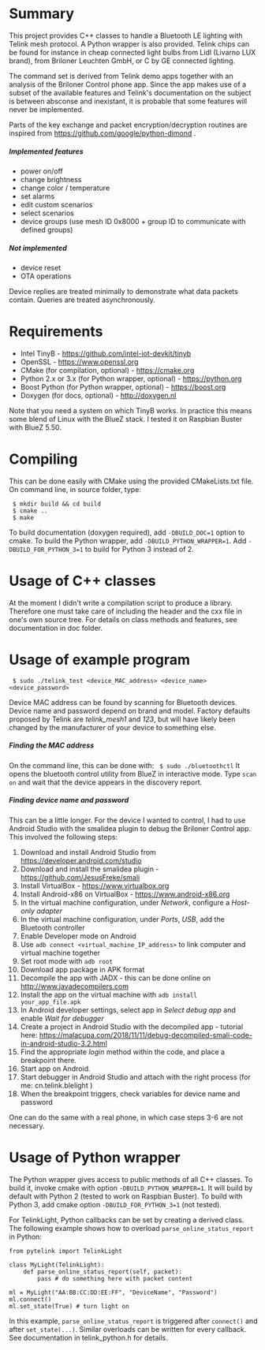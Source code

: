 # Summary
This project provides C++ classes to handle a Bluetooth LE lighting with Telink mesh protocol. A Python wrapper is also provided. Telink chips can be found for instance in cheap connected light bulbs from Lidl (Livarno LUX brand), from Briloner Leuchten GmbH, or C by GE connected lighting.

The command set is derived from Telink demo apps together with an analysis of the Briloner Control phone app. Since the app makes use of a subset of the available features and Telink's documentation on the subject is between absconse and inexistant, it is probable that some features will never be implemented.

Parts of the key exchange and packet encryption/decryption routines are inspired from https://github.com/google/python-dimond .

##### Implemented features
 * power on/off
 * change brightness
 * change color / temperature
 * set alarms
 * edit custom scenarios
 * select scenarios
 * device groups (use mesh ID 0x8000 + group ID to communicate with defined groups)

##### Not implemented
 * device reset
 * OTA operations

Device replies are treated minimally to demonstrate what data packets contain. Queries are treated asynchronously.

# Requirements
- Intel TinyB - https://github.com/intel-iot-devkit/tinyb
- OpenSSL - https://www.openssl.org
- CMake (for compilation, optional) - https://cmake.org
- Python 2.x or 3.x (for Python wrapper, optional) - https://python.org
- Boost Python (for Python wrapper, optional) - https://boost.org
- Doxygen (for docs, optional) - http://doxygen.nl

Note that you need a system on which TinyB works. In practice this means some blend of Linux with the BlueZ stack. I tested it on Raspbian Buster with BlueZ 5.50.

# Compiling
This can be done easily with CMake using the provided CMakeLists.txt file.
On command line, in source folder, type:
```
 $ mkdir build && cd build
 $ cmake ..
 $ make
```
To build documentation (doxygen required), add `-DBUILD_DOC=1` option to cmake.
To build the Python wrapper, add `-DBUILD_PYTHON_WRAPPER=1`. Add `-DBUILD_FOR_PYTHON_3=1` to build for Python 3 instead of 2.

# Usage of C++ classes
At the moment I didn't write a compilation script to produce a library. Therefore one must take care of including the header and the cxx file in one's own source tree.
For details on class methods and features, see documentation in doc folder.

# Usage of example program
` $ sudo ./telink_test <device_MAC_address> <device_name> <device_password>`

Device MAC address can be found by scanning for Bluetooth devices. Device name and password depend on brand and model. Factory defaults proposed by Telink are *telink_mesh1* and *123*, but will have likely been changed by the manufacturer of your device to something else.

##### Finding the MAC address
On the command line, this can be done with:
` $ sudo ./bluetoothctl`
It opens the bluetooth control utility from BlueZ in interactive mode. Type `scan on` and wait that the device appears in the discovery report.

##### Finding device name and password
This can be a little longer. For the device I wanted to control, I had to use Android Studio with the smalidea plugin to debug the Briloner Control app. This involved the following steps:
1. Download and install Android Studio from https://developer.android.com/studio
2. Download and install the smalidea plugin - https://github.com/JesusFreke/smali
3. Install VirtualBox - https://www.virtualbox.org
4. Install Android-x86 on VirtualBox - https://www.android-x86.org
5. In the virtual machine configuration, under *Network*, configure a *Host-only adapter*
6. In the virtual machine configuration, under *Ports*, *USB*, add the Bluetooth controller
7. Enable Developer mode on Android
8. Use `adb connect <virtual_machine_IP_address>` to link computer and virtual machine together
9. Set root mode with `adb root`
10. Download app package in APK format
11. Decompile the app with JADX - this can be done online on http://www.javadecompilers.com
12. Install the app on the virtual machine with `adb install your_app_file.apk`
13. In Android developer settings, select app in *Select debug app* and enable *Wait for debugger*
14. Create a project in Android Studio with the decompiled app - tutorial here: https://malacupa.com/2018/11/11/debug-decompiled-smali-code-in-android-studio-3.2.html
15. Find the appropriate *login* method within the code, and place a breakpoint there.
16. Start app on Android.
17. Start debugger in Android Studio and attach with the right process (for me: cn.telink.blelight )
18. When the breakpoint triggers, check variables for device name and password

One can do the same with a real phone, in which case steps 3-6 are not necessary.

# Usage of Python wrapper
The Python wrapper gives access to public methods of all C++ classes. To build it, invoke cmake with option `-DBUILD_PYTHON_WRAPPER=1`. It will build by default with Python 2 (tested to work on Raspbian Buster). To build with Python 3, add cmake option `-DBUILD_FOR_PYTHON_3=1` (not tested).

For TelinkLight, Python callbacks can be set by creating a derived class. The following example shows how to overload `parse_online_status_report` in Python:
```
from pytelink import TelinkLight

class MyLight(TelinkLight):
    def parse_online_status_report(self, packet):
        pass # do something here with packet content

ml = MyLight("AA:BB:CC:DD:EE:FF", "DeviceName", "Password")
ml.connect()
ml.set_state(True) # turn light on
```
In this example, `parse_online_status_report` is triggered after `connect()` and after `set_state(...)`. Similar overloads can be written for every callback. See documentation in telink_python.h for details.
